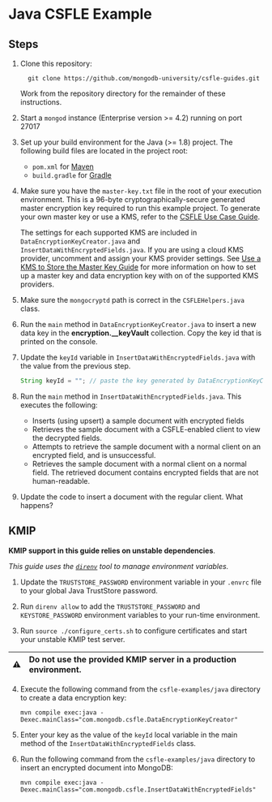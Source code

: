 # Java CSFLE Example

## Steps

1. Clone this repository:

   ```
     git clone https://github.com/mongodb-university/csfle-guides.git
   ```

   Work from the repository directory for the remainder of these
   instructions.

2. Start a `mongod` instance (Enterprise version >= 4.2) running on port 27017
3. Set up your build environment for the Java (>= 1.8) project. The following
   build files are located in the project root:

   - `pom.xml` for [Maven](https://maven.apache.org/)
   - `build.gradle` for [Gradle](https://gradle.org/)

4. Make sure you have the `master-key.txt` file in the root of your
   execution environment. This is a 96-byte cryptographically-secure generated
   master encryption key required to run this example project. To generate your
   own master key or use a KMS, refer to the [CSFLE Use Case
   Guide](https://www.mongodb.com/docs/drivers/security/client-side-field-level-encryption-guide/).

   The settings for each supported KMS are included in
   `DataEncryptionKeyCreator.java` and `InsertDataWithEncryptedFields.java`.
   If you are using a cloud KMS provider, uncomment and assign your KMS
   provider settings. See
   [Use a KMS to Store the Master Key Guide](https://www.mongodb.com/docs/drivers/security/client-side-field-level-encryption-local-key-to-kms)
   for more information on how to set up a master key and data encryption
   key with on of the supported KMS providers.

5. Make sure the `mongocryptd` path is correct in the `CSFLEHelpers.java`
   class.

6. Run the `main` method in `DataEncryptionKeyCreator.java` to insert
   a new data key in the **encryption.\_\_keyVault** collection. Copy the key id
   that is printed on the console.

7. Update the `keyId` variable in `InsertDataWithEncryptedFields.java`
   with the value from the previous step.

   ```java
   String keyId = ""; // paste the key generated by DataEncryptionKeyCreator here
   ```

8. Run the `main` method in `InsertDataWithEncryptedFields.java`. This
   executes the following:

   - Inserts (using upsert) a sample document with encrypted fields
   - Retrieves the sample document with a CSFLE-enabled client to view the
     decrypted fields.
   - Attempts to retrieve the sample document with a normal client on an
     encrypted field, and is unsuccessful.
   - Retrieves the sample document with a normal client on a normal
     field. The retrieved document contains encrypted fields that are not
     human-readable.

9. Update the code to insert a document with the regular client. What happens?

## KMIP

**KMIP support in this guide relies on unstable dependencies**.

_This guide uses the [`direnv`](https://direnv.net/) tool to manage environment variables._

1. Update the `TRUSTSTORE_PASSWORD` environment variable in your `.envrc` file to your global Java TrustStore password.

2. Run `direnv allow` to add the `TRUSTSTORE_PASSWORD` and `KEYSTORE_PASSWORD` environment variables to your run-time environment.

3. Run `source ./configure_certs.sh` to configure certificates and
   start your unstable KMIP test server.

| ⚠️  | Do not use the provided KMIP server in a production environment. |
| :-: | :--------------------------------------------------------------- |

4. Execute the following command from the `csfle-examples/java` directory to create a data encryption key:

   ```
   mvn compile exec:java -Dexec.mainClass="com.mongodb.csfle.DataEncryptionKeyCreator"
   ```

5. Enter your key as the value of the
   `keyId` local variable in the main method
   of the `InsertDataWithEncryptedFields` class.

6. Run the following command from the `csfle-examples/java` directory to insert an encrypted document into MongoDB:

   ```
   mvn compile exec:java -Dexec.mainClass="com.mongodb.csfle.InsertDataWithEncryptedFields"
   ```
